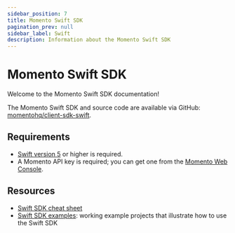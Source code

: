 ```yaml
---
sidebar_position: 7
title: Momento Swift SDK
pagination_prev: null
sidebar_label: Swift
description: Information about the Momento Swift SDK
---
```


# Momento Swift SDK

Welcome to the Momento Swift SDK documentation!

The Momento Swift SDK and source code are available via GitHub: [momentohq/client-sdk-swift](https://github.com/momentohq/client-sdk-swift).

## Requirements

- [Swift version 5](https://www.swift.org/install/) or higher is required.
- A Momento API key is required; you can get one from the [Momento Web Console](https://console.gomomento.com/).

## Resources

- [Swift SDK cheat sheet](./cheat-sheet.mdx)
- [Swift SDK examples](https://github.com/momentohq/client-sdk-swift/tree/main/Examples): working example projects that illustrate how to use the Swift SDK
